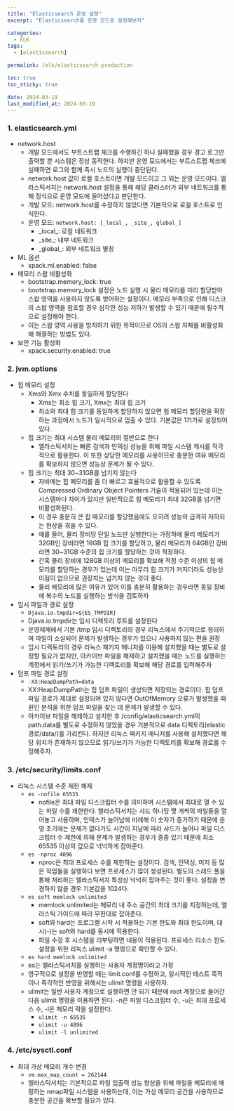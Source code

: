 ```yaml
---
title: "Elasticsearch 운영 설정"
excerpt: "Elasticsearch를 운영 모드로 설정해보자"

categories:
  - ELK
tags:
  - [elasticsearch]

permalink: /elk/elasticsearch-production

toc: true
toc_sticky: true

date: 2024-03-19
last_modified_at: 2024-03-19
---
```


### 1. elasticsearch.yml
- network.host
    - 개발 모드에서도 부트스트랩 체크를 수행하긴 하나 실패했을 경우 경고 로그만 출력할 뿐 시스템은 정상 동작한다. 하지만 운영 모드에서는 부트스트랩 체크에 실패하면 로그와 함께 즉시 노드의 실행이 중단된다.
    - network.host 값이 로컬 호스트이면 개발 모드이고 그 외는 운영 모드이다. 엘라스틱서치는 network.host 설정을 통해 해당 클러스터가 외부 네트워크를 통해 정식으로 운영 모드에 들어섰다고 판단한다.
    - 개발 모드: network.host를 수정하지 않았다면 기본적으로 로컬 호스트로 인식한다.
    - 운영 모드: `network.host: [_local_, _site_, global_]`
        - \_local_: 로컬 네트워크
        - \_site_: 내부 네트워크
        - \_global_: 외부 네트워크 별칭
- ML 옵션
    - xpack.ml.enabled: false
- 메모리 스왑 비활성화
    - bootstrap.memory_lock: true
    - bootstrap.memory_lock 설정은 노드 실행 시 물리 메모리를 미리 할당받아 스왑 영역을 사용하지 않도록 방어하는 설정이다. 메모리 부족으로 인해 디스크의 스왑 영역을 참조할 경우 심각한 성능 저하가 발생할 수 있기 때문에 필수적으로 설정해야 한다.
    - 이는 스왑 영역 사용을 방지하기 위한 목적이므로 OS의 스왑 자체를 비활성화해 해결하는 방법도 있다.
- 보안 기능 활성화
    - xpack.security.enabled: true

### 2. jvm.options
- 힙 메모리 설정
    - Xms와 Xmx 수치를 동일하게 할당한다
        - Xms는 최소 힙 크기, Xmx는 최대 힙 크기
        - 최소와 최대 힙 크기를 동일하게 할당하지 않으면 힙 메모리 할당량을 확장하는 과정에서 노드가 일시적으로 멈출 수 있다. 기본값은 1기가로 설정되어 있다.
    - 힙 크기는 최대 시스템 물리 메모리의 절반으로 한다
        - 엘라스틱서치는 빠른 검색과 인덱싱 성능을 위해 파일 시스템 캐시를 적극적으로 활용한다. 이 또한 상당한 메모리를 사용하므로 충분한 여유 메모리를 확보하지 않으면 성능상 문제가 될 수 있다.
    - 힙 크기는 최대 30~31GB를 넘기지 않는다
        - 자바에는 힙 메모리를 좀 더 빠르고 효율적으로 활용할 수 있도록 Compressed Ordinary Object Pointers 기술이 적용되어 있는데 이는 시스템마다 차이가 있지만 일반적으로 힙 메모리가 최대 32GB를 넘기면 비활성화된다.
        - 이 경우 충분히 큰 힙 메모리를 할당했음에도 오히려 성능이 급격히 저하되는 현상을 겪을 수 있다.
        - 예를 들어, 물리 장비당 단일 노드만 실행한다는 가정하에 물리 메모리가 32GB인 장비라면 16GB 힙 크기를 할당하고, 물리 메모리가 64GB인 장비라면 30~31GB 수준의 힙 크기를 할당하는 것이 적정하다.
        - 간혹 물리 장비에 128GB 이상의 메모리를 확보해 적정 수준 이상의 힙 메모리를 할당하는 경우가 있는데 이는 아무리 힙 크기가 커지더라도 성능상 이점이 없으므로 권장치는 넘기지 않는 것이 좋다.
        - 물리 메모리에 많은 여유가 있어 이를 충분히 활용하는 경우라면 동일 장비에 복수의 노드를 실행하는 방식을 검토하자
- 임시 파일과 경로 설정
    - `Djava.io.tmpdir=${ES_TMPDIR}`
    - Djava.io.tmpdir는 임시 디렉토리 루트를 설정한다
    - 운영체제에서 기본 /tmp 임시 디렉토리의 경우 리눅스에서 주기적으로 정리하며 파일이 소실되어 문제가 발생하는 경우가 있으니 사용하지 않는 편을 권장
    - 임시 디렉토리의 경우 리눅스 패키지 매니저를 이용해 설치했을 때는 별도로 설정할 필요가 없지만, 아카이브 파일을 해제하고 설치했을 때는 노드를 실행하는 계정에서 읽기/쓰기가 가능한 디렉토리를 확보해 해당 경로를 입력해주자
- 덤프 파일 경로 설정
    - `-XX:HeapDumpPath=data`
    - XX:HeapDumpPath는 힙 덤프 파일이 생성되면 저장되는 경로이다. 힙 덤프 파일 경로가 제대로 설정되어 있지 않다면 OutOfMemory 오류가 발생했을 때 원인 분석을 위한 덤프 파일을 찾는 데 문제가 발생할 수 있다.
    - 아카이브 파일을 해제하고 설치한 후 /config/elasticsearch.yml의 path.data를 별도로 수정하지 않았을 경우 기본적으로 data 디렉토리(elastic경로/data/)를 가리킨다. 하지만 리눅스 패키지 매니저를 사용해 설치했다면 해당 위치가 존재하지 않으므로 읽기/쓰기가 가능한 디렉토리를 확보해 경로를 수정해주자.

### 3. /etc/security/limits.conf
- 리눅스 시스템 수준 제한 해제
    - `es -nofile 65535`
        - nofile은 최대 파일 디스크립터 수를 의미하며 시스템에서 최대로 열 수 있는 파일 수를 제한한다. 엘라스틱서치는 샤드 하나당 몇 개씩의 파일들을 열어놓고 사용하며, 인덱스가 늘어남에 비례해 이 숫자가 증가하기 때문에 운영 초기에는 문제가 없다가도 시간이 지남에 따라 샤드가 늘어나 파일 디스크립터 수 제한에 의해 문제가 발생하는 경우가 종종 있기 때문에 최소 65535 이상의 값으로 넉넉하게 잡아준다.
    - `es -nproc 4096`
        - nproc은 최대 프로세스 수를 제한하는 설정이다. 검색, 인덱싱, 머지 등 많은 작업들을 실행하다 보면 프로세스가 많이 생성된다. 별도의 스레드 풀을 통해 처리하는 엘라스틱서치 특성상 넉넉히 잡아주는 것이 좋다. 설정을 변경하지 않을 경우 기본값을 1024다.
    - `es soft memlock unlimited`
        - memlock unlimited는 메모리 내 주소 공간의 최대 크기를 지정하는데, 엘라스틱 가이드에 따라 무한대로 잡아준다.
        - soft와 hard는 프로그램 시작 시 적용하는 기본 한도와 최대 한도이며, 대시(-)는 soft와 hard를 동시에 적용한다.
        - 파일 수정 후 시스템을 리부팅하면 내용이 적용된다. 프로세스 리소스 한도 설정을 위한 리눅스 ulimit -a 명령으로 확인할 수 있다.
    - `es hard memlock unlimited`
    - es는 엘라스틱서치를 실행하는 사용자 계정명이라고 가정
    - 영구적으로 설정을 반영할 때는 limit.conf를 수정하고, 일시적인 테스트 목적이나 즉각적인 반영을 위해서는 ulimit 명령을 사용하자.
    - ulimit는 일반 사용자 계정으로 실행하면 안 되기 때문에 root 계정으로 들어간 다음 ulimit 명령을 이용하면 된다. -n은 파일 디스크립터 수, -u는 최대 프로세스 수, -l은 메모리 락을 설정한다.
        - `ulimit -n 65535`
        - `ulimit -u 4096`
        - `ulimit -l unlimited`

### 4. /etc/sysctl.conf
- 최대 가상 메모리 개수 변경
    - `vm.max_map_count = 262144`
    - 엘라스틱서치는 기본적으로 파일 입출력 성능 향상을 위해 파일을 메모리에 매핑하는 nmap파일 시스템을 사용하는데, 이는 가상 메모리 공간을 사용하므로 충분한 공간을 확보할 필요가 있다.